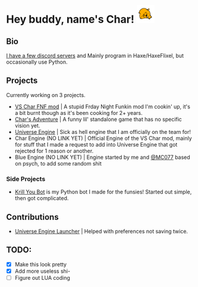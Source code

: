 # Hey buddy, name's Char! <img src="https://github.com/CharGoldenYT/CharGoldenYT/blob/main/cha.png?raw=true" width="48">

## Bio
[I have a few discord servers](https://discord.vschar-official.com) and Mainly program in Haxe/HaxeFlixel, but occasionally use Python.

## Projects

Currently working on 3 projects. 
- [VS Char FNF mod](https://github.com/CharGolden-Games/VSChar-Universe-Engine) | A stupid Frday Night Funkin mod I'm cookin' up, it's a bit burnt though as it's been cooking for 2+ years.
- [Char's Adventure](https://github.com/CharGolden-Games/Char-s-Adventure) | A funny lil' standalone game that has no specific vision yet.
- [Universe Engine](https://github.com/Team-UniverseEngine/Universe-Engine) | Sick as hell engine that I am officially on the team for!
- Char Engine (NO LINK YET) | Official Engine of the VS Char mod, mainly for stuff that I made a request to add into Universe Engine that got rejected for 1 reason or another.
- Blue Engine (NO LINK YET) | Engine started by me and [@MC077](https://github.com/MC077) based on psych, to add some random shit

### Side Projects

- [Krill You Bot](https://github.com/CharGoldenYT/KrillYouBot) is my Python bot I made for the funsies! Started out simple, then got complicated.

## Contributions

- [Universe Engine Launcher](https://github.com/Team-UniverseEngine/Universe-Engine-Launhcer) | Helped with preferences not saving twice.


## TODO:

- [x] Make this look pretty
- [x] Add more useless shi-
- [ ] Figure out LUA coding
